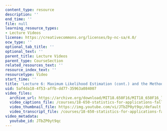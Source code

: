```yaml
---
content_type: resource
description: ''
end_time: ''
file: null
learning_resource_types:
- Lecture Videos
license: https://creativecommons.org/licenses/by-nc-sa/4.0/
ocw_type: ''
optional_tab_title: ''
optional_text: ''
parent_title: Lecture Videos
parent_type: CourseSection
related_resources_text: ''
resource_index_text: ''
resourcetype: Video
start_time: ''
title: 'Lecture 6: Maximum Likelihood Estimation (cont.) and the Method of Moments'
uid: 5af4da18-4f53-affb-dd77-35963a084007
video_files:
  archive_url: https://archive.org/download/MIT18.650F16/MIT18_650F16_lec06_300k.mp4
  video_captions_file: /courses/18-650-statistics-for-applications-fall-2016/73c73736f4e75f10baf24f6a2ee5398e_JTbZP0yt9qc.vtt
  video_thumbnail_file: https://img.youtube.com/vi/JTbZP0yt9qc/default.jpg
  video_transcript_file: /courses/18-650-statistics-for-applications-fall-2016/548eba0b5268e66da22ceab71ea04581_JTbZP0yt9qc.pdf
video_metadata:
  youtube_id: JTbZP0yt9qc
---
```

